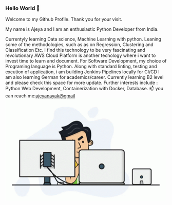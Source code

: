 ### Hello World 👋

Welcome to my Github Profile. Thank you for your visit.

My name is Ajeya and I am an enthusiastic Python Developer from India.

Currentyly learning Data science, Machine Learning with python. 
Leaning some of the methodologies, such as as on Regression, Clustering and Classification Etc. I find this technology to be very fascinating and revolutionary 
AWS Cloud Platform is another techology where i want to invest time to learn and document. 
For Software Development, my choice of Programing language is Python. Along with standard linting, testing and excution of application, i am building Jenkins Pipelines locally for CI/CD
I am also learning German for academics/career. Currently learning B2 level and please check this space for more update.
Further interests include : Python Web Development, Containerization with Docker, Database.
 📫 you can reach me:[ajeyanayak@gmail](mailto:ajeyanayak@gmail.com)
<img align="left" alt="GIF" src="https://github.com/ajeyln/ajeyln/blob/main/tenor.gif?raw=true" width="500" height="320" />

